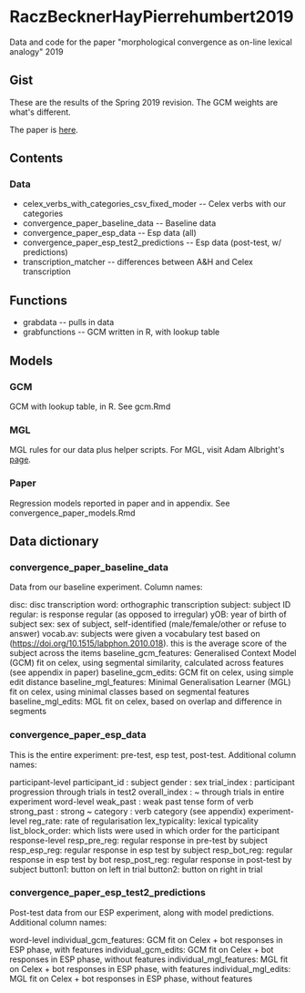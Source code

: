 # RaczBecknerHayPierrehumbert2019

Data and code for the paper "morphological convergence as on-line lexical analogy" 2019

## Gist

These are the results of the Spring 2019 revision. The GCM weights are what's different.

The paper is [here](https://www.overleaf.com/project/59b9a96f509e650540d6fcc7).

## Contents

### Data

- celex_verbs_with_categories_csv_fixed_moder -- Celex verbs with our categories
- convergence_paper_baseline_data -- Baseline data
- convergence_paper_esp_data -- Esp data (all)
- convergence_paper_esp_test2_predictions -- Esp data (post-test, w/ predictions)
- transcription_matcher -- differences between A&H and Celex transcription

## Functions

- grabdata -- pulls in data
- grabfunctions -- GCM written in R, with lookup table

## Models

### GCM

GCM with lookup table, in R. See gcm.Rmd

### MGL

MGL rules for our data plus helper scripts. For MGL, visit Adam Albright's [page](http://www.mit.edu/~albright/mgl/).

### Paper

Regression models reported in paper and in appendix. See convergence_paper_models.Rmd

## Data dictionary

### convergence_paper_baseline_data

Data from our baseline experiment. Column names:

disc: disc transcription
word: orthographic transcription
subject: subject ID
regular: is response regular (as opposed to irregular)
yOB: year of birth of subject
sex: sex of subject, self-identified (male/female/other or refuse to answer)
vocab.av: subjects were given a vocabulary test based on (https://doi.org/10.1515/labphon.2010.018). this is the average score of the subject across the items
baseline_gcm_features: Generalised Context Model (GCM) fit on celex, using segmental similarity, calculated across features (see appendix in paper)
baseline_gcm_edits: GCM fit on celex, using simple edit distance
baseline_mgl_features: Minimal Generalisation Learner (MGL) fit on celex, using minimal classes based on segmental features
baseline_mgl_edits: MGL fit on celex, based on overlap and difference in segments

### convergence_paper_esp_data

This is the entire experiment: pre-test, esp test, post-test. Additional column names:

participant-level
participant_id : subject
gender : sex
trial_index : participant progression through trials in test2
overall_index : ~ through trials in entire experiment
word-level
weak_past : weak past tense form of verb
strong_past : strong ~
category : verb category (see appendix)
experiment-level
reg_rate: rate of regularisation
lex_typicality: lexical typicality
list_block_order: which lists were used in which order for the participant
response-level
resp_pre_reg: regular response in pre-test by subject
resp_esp_reg: regular response in esp test by subject
resp_bot_reg: regular response in esp test by bot
resp_post_reg: regular response in post-test by subject
button1: button on left in trial
button2: button on right in trial

### convergence_paper_esp_test2_predictions

Post-test data from our ESP experiment, along with model predictions. Additional column names:

word-level
individual_gcm_features: GCM fit on Celex + bot responses in ESP phase, with features
individual_gcm_edits: GCM fit on Celex + bot responses in ESP phase, without features
individual_mgl_features: MGL fit on Celex + bot responses in ESP phase, with features
individual_mgl_edits: MGL fit on Celex + bot responses in ESP phase, without features



